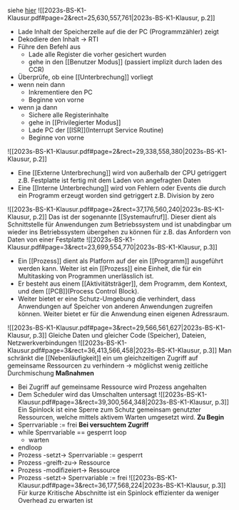 siehe [hier](BS/Altklausuren-20240913/2023s-BS-K1-Klausur.pdf)
![[2023s-BS-K1-Klausur.pdf#page=2&rect=25,630,557,761|2023s-BS-K1-Klausur, p.2]]
- Lade Inhalt der Speicherzelle auf die der PC (Programmzähler) zeigt
- Dekodiere den Inhalt -> RTI
- Führe den Befehl aus
	- Lade alle Register die vorher gesichert wurden
	- gehe in den [[Benutzer Modus]] (passiert implizit durch laden des CCR)
- Überprüfe, ob eine [[Unterbrechung]] vorliegt 
- wenn nein dann
	- Inkrementiere den PC
	- Beginne von vorne
- wenn ja dann
	- Sichere alle Registerinhalte
	- gehe in [[Privilegierter Modus]]
	- Lade PC der [[ISR]](Interrupt Service Routine)
	- Beginne von vorne

![[2023s-BS-K1-Klausur.pdf#page=2&rect=29,338,558,380|2023s-BS-K1-Klausur, p.2]]
- Eine [[Externe Unterbrechung]] wird von außerhalb der CPU getriggert z.B. Festplatte ist fertig mit dem Laden von angefragten Daten
- Eine [[Interne Unterbrechung]] wird von Fehlern oder Events die durch ein Programm erzeugt worden sind getriggert z.B. Division by zero

![[2023s-BS-K1-Klausur.pdf#page=2&rect=37,176,560,240|2023s-BS-K1-Klausur, p.2]]
Das ist der sogenannte [[Systemaufruf]]. Dieser dient als Schnittstelle für Anwendungen zum Betriebssystem und ist unabdingbar um wieder ins Betriebssystem übergehen zu können für z.B. das Anfordern von Daten von einer Festplatte
![[2023s-BS-K1-Klausur.pdf#page=3&rect=23,699,554,770|2023s-BS-K1-Klausur, p.3]]
- Ein [[Prozess]] dient als Platform auf der ein [[Programm]] ausgeführt werden kann. Weiter ist ein [[Prozess]] eine Einheit, die für ein Multitasking von Programmen unerlässlich ist. 
- Er besteht aus einem [[Aktivitätsträger]], dem Programm, dem Kontext, und dem [[PCB]](Process Control Block). 
- Weiter bietet er eine Schutz-Umgebung die verhindert, dass Anwendungen auf Speicher von anderen Anwendungen zugreifen können. Weiter bietet er für die Anwendung einen eigenen Adressraum.

![[2023s-BS-K1-Klausur.pdf#page=3&rect=29,566,561,627|2023s-BS-K1-Klausur, p.3]]
Gleiche Daten und gleicher Code (Speicher), Dateien, Netzwerkverbindungen
![[2023s-BS-K1-Klausur.pdf#page=3&rect=36,413,566,458|2023s-BS-K1-Klausur, p.3]]
Man schränkt die [[Nebenläufigkeit]] ein um gleichzeitigen Zugriff auf gemeinsame Ressourcen zu verhindern -> möglichst wenig zeitliche Durchmischung
**Maßnahmen**
- Bei Zugriff auf gemeinsame Ressource wird Prozess angehalten
- Dem Scheduler wird das Umschalten untersagt
![[2023s-BS-K1-Klausur.pdf#page=3&rect=39,300,564,348|2023s-BS-K1-Klausur, p.3]]
Ein Spinlock ist eine Sperre zum Schutz gemeinsam genutzter Ressourcen, welche mittels aktivem Warten umgesetzt wird. 
**Zu Begin** 
- Sperrvariable := frei
**Bei versuchtem Zugriff**
- while Sperrvariable == gesperrt loop
	- warten
- endloop
- Prozess -setzt-> Sperrvariable := gesperrt
- Prozess -greift-zu-> Ressource
- Prozess -modifizeiert-> Ressource
- Prozess -setzt-> Sperrvariable := frei
![[2023s-BS-K1-Klausur.pdf#page=3&rect=36,177,568,224|2023s-BS-K1-Klausur, p.3]]
Für kurze Kritische Abschnitte ist ein Spinlock effizienter da weniger Overhead zu erwarten ist